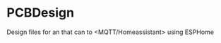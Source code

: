 # PCBDesign

Design files for an <pcb design> that can <action> to <MQTT/Homeassistant> using ESPHome